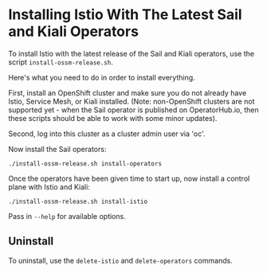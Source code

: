 # Installing Istio With The Latest Sail and Kiali Operators

To install Istio with the latest release of the Sail and Kiali operators, use the script `install-ossm-release.sh`.

Here's what you need to do in order to install everything.

First, install an OpenShift cluster and make sure you do not already have Istio, Service Mesh, or Kiali installed. (Note: non-OpenShift clusters are not supported yet - when the Sail operator is published on OperatorHub.io, then these scripts should be able to work with some minor updates).

Second, log into this cluster as a cluster admin user via 'oc'.

Now install the Sail operators:

```
./install-ossm-release.sh install-operators
```

Once the operators have been given time to start up, now install a control plane with Istio and Kiali:

```
./install-ossm-release.sh install-istio
```

Pass in `--help` for available options.

## Uninstall

To uninstall, use the `delete-istio` and `delete-operators` commands.
